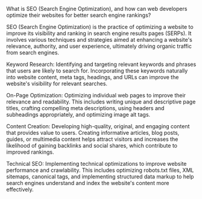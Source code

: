 What is SEO (Search Engine Optimization), and how can web developers optimize their websites for better search engine rankings?

SEO (Search Engine Optimization) is the practice of optimizing a website to improve its visibility and ranking in search engine results pages (SERPs). It involves various techniques and strategies aimed at enhancing a website's relevance, authority, and user experience, ultimately driving organic traffic from search engines.

Keyword Research: Identifying and targeting relevant keywords and phrases that users are likely to search for. Incorporating these keywords naturally into website content, meta tags, headings, and URLs can improve the website's visibility for relevant searches.

On-Page Optimization: Optimizing individual web pages to improve their relevance and readability. This includes writing unique and descriptive page titles, crafting compelling meta descriptions, using headers and subheadings appropriately, and optimizing image alt tags.

Content Creation: Developing high-quality, original, and engaging content that provides value to users. Creating informative articles, blog posts, guides, or multimedia content helps attract visitors and increases the likelihood of gaining backlinks and social shares, which contribute to improved rankings.

Technical SEO: Implementing technical optimizations to improve website performance and crawlability. This includes optimizing robots.txt files, XML sitemaps, canonical tags, and implementing structured data markup to help search engines understand and index the website's content more effectively.